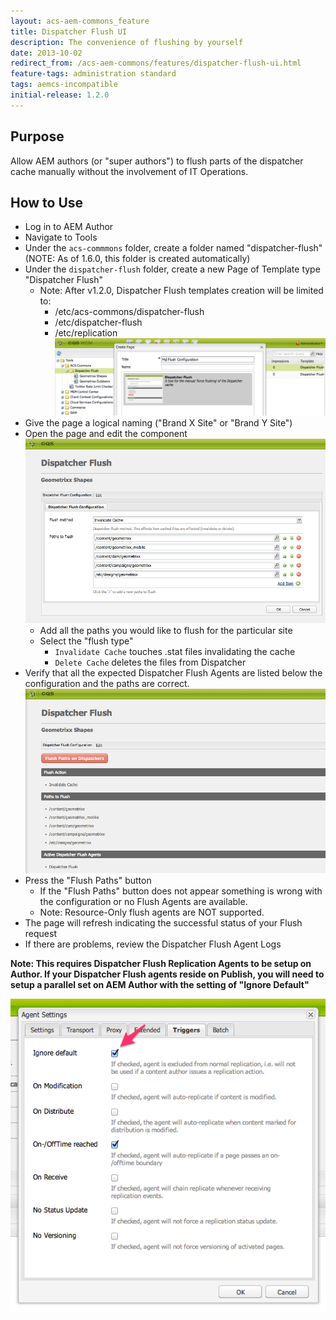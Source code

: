 ```yaml
---
layout: acs-aem-commons_feature
title: Dispatcher Flush UI
description: The convenience of flushing by yourself
date: 2013-10-02
redirect_from: /acs-aem-commons/features/dispatcher-flush-ui.html
feature-tags: administration standard
tags: aemcs-incompatible
initial-release: 1.2.0
---
```


## Purpose

Allow AEM authors (or "super authors") to flush parts of the dispatcher cache manually without the involvement of IT Operations.

## How to Use

* Log in to AEM Author
* Navigate to Tools
* Under the `acs-commmons` folder, create a folder named "dispatcher-flush" (NOTE: As of 1.6.0, this folder is created automatically)
* Under the `dispatcher-flush` folder, create a new Page of Template type "Dispatcher Flush"
	* Note: After v1.2.0, Dispatcher Flush templates creation will be limited to:
		* /etc/acs-commons/dispatcher-flush
		* /etc/dispatcher-flush
		* /etc/replication
![image](images/new-page.png)
* Give the page a logical naming ("Brand X Site" or "Brand Y Site")
* Open the page and edit the component
![image](images/dialog.png)
	* Add all the paths you would like to flush for the particular site
	* Select the "flush type"
	  * `Invalidate Cache` touches .stat files invalidating the cache
	  * `Delete Cache` deletes the files from Dispatcher
* Verify that all the expected Dispatcher Flush Agents are listed below the configuration and the paths are correct.
![image](images/dispatcher-flush-ui.png)
* Press the "Flush Paths" button
	* If the "Flush Paths" button does not appear something is wrong with the configuration or no Flush Agents are available.
    * Note: Resource-Only flush agents are NOT supported.
* The page will refresh indicating the successful status of your Flush request
* If there are problems, review the Dispatcher Flush Agent Logs

**Note: This requires Dispatcher Flush Replication Agents to be setup on Author. If your Dispatcher Flush agents reside on Publish, you will need to setup a parallel set on AEM Author with the setting of "Ignore Default"**

![image](images/replication-agent-config-ignore-default.png)      
